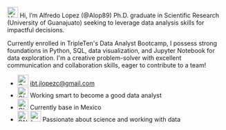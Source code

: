 <img src="https://raw.githubusercontent.com/Tarikul-Islam-Anik/Animated-Fluent-Emojis/master/Emojis/Hand%20gestures/Victory%20Hand%20Light%20Skin%20Tone.png" alt="Victory Hand Light Skin Tone" width="25" height="25" /> Hi, I’m Alfredo Lopez (@Alop89)
Ph.D. graduate in Scientific Research (University of Guanajuato) seeking to leverage data analysis skills for impactful decisions.

Currently enrolled in TripleTen's Data Analyst Bootcamp, I possess strong foundations in Python, SQL, data visualization, and Jupyter Notebook for data exploration. 
I'm a creative problem-solver with excellent communication and collaboration skills, eager to contribute to a team!


* <img src="https://raw.githubusercontent.com/Tarikul-Islam-Anik/Animated-Fluent-Emojis/master/Emojis/Objects/Open%20Mailbox%20with%20Lowered%20Flag.png" alt="Open Mailbox with Lowered Flag" width="25" height="25" /> ibt.jlopezc@gmail.com 
* <img src="https://raw.githubusercontent.com/Tarikul-Islam-Anik/Animated-Fluent-Emojis/master/Emojis/Objects/Glasses.png" alt="Glasses" width="25" height="25" /> Working smart to become a good data analyst
* <img src="https://raw.githubusercontent.com/Tarikul-Islam-Anik/Animated-Fluent-Emojis/master/Emojis/Travel%20and%20places/Globe%20Showing%20Americas.png" alt="Globe Showing Americas" width="25" height="25" /> Currently base in Mexico
* <img src="https://raw.githubusercontent.com/Tarikul-Islam-Anik/Animated-Fluent-Emojis/master/Emojis/Objects/DNA.png" alt="DNA" width="25" height="25" /> <img src="https://raw.githubusercontent.com/Tarikul-Islam-Anik/Animated-Fluent-Emojis/master/Emojis/Objects/Laptop.png" alt="Laptop" width="25" height="25" /> Passionate about science and working with data
